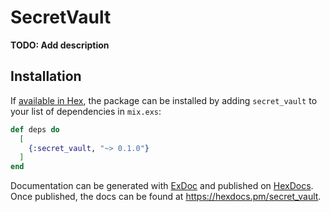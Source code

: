# SecretVault

**TODO: Add description**

## Installation

If [available in Hex](https://hex.pm/docs/publish), the package can be installed
by adding `secret_vault` to your list of dependencies in `mix.exs`:

```elixir
def deps do
  [
    {:secret_vault, "~> 0.1.0"}
  ]
end
```

Documentation can be generated with [ExDoc](https://github.com/elixir-lang/ex_doc)
and published on [HexDocs](https://hexdocs.pm). Once published, the docs can
be found at <https://hexdocs.pm/secret_vault>.


